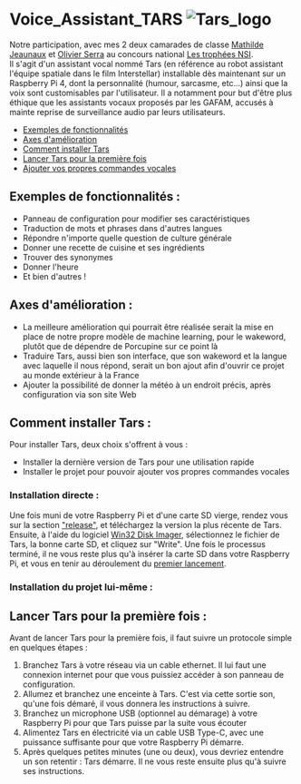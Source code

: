 # Voice_Assistant_TARS ![Tars_logo](https://github.com/Hypocrate-code/Voice_Assistant_TARS/blob/main/sources/local_web_server_for_config/static/assets/icon.svg)
Notre participation, avec mes 2 deux camarades de classe [Mathilde Jeaunaux](https://www.instagram.com/mathilde_jnx/) et [Olivier Serra](https://www.instagram.com/olivier_sra/) au concours national [Les trophées NSI](https://trophees-nsi.fr/).  
Il s'agit d'un assistant vocal nommé Tars (en référence au robot assistant l'équipe spatiale dans le film Interstellar) installable dès maintenant sur un Raspberry Pi 4, dont la personnalité (humour, sarcasme, etc...) ainsi que la voix sont customisables par l'utilisateur. Il a notamment pour but d'être plus éthique que les assistants vocaux proposés par les GAFAM, accusés à mainte reprise de surveillance audio par leurs utilisateurs.   
* [Exemples de fonctionnalités](#fonctionnalités)
* [Axes d'amélioration](#amélioration-axes)
* [Comment installer Tars](#installation)
* [Lancer Tars pour la première fois](#premier-lancement)
* [Ajouter vos propres commandes vocales](#)  
## <a id="fonctionnalités">Exemples de fonctionnalités :</a>
* Panneau de configuration pour modifier ses caractéristiques
* Traduction de mots et phrases dans d'autres langues
* Répondre n'importe quelle question de culture générale
* Donner une recette de cuisine et ses ingrédients
* Trouver des synonymes
* Donner l'heure
* Et bien d'autres !
## <a id="amélioration-axes">Axes d'amélioration :</a>
* La meilleure amélioration qui pourrait être réalisée serait la mise en place de notre propre modèle de machine learning, pour le wakeword, plutôt que de dépendre de Porcupine sur ce point là 
* Traduire Tars, aussi bien son interface, que son wakeword et la langue avec laquelle il nous répond, serait un bon ajout afin d'ouvrir ce projet au monde extérieur à la France 
* Ajouter la possibilité de donner la météo à un endroit précis, après configuration via son site Web 
## <a id="installation">Comment installer Tars :</a>  
Pour installer Tars, deux choix s'offrent à vous :
* Installer la dernière version de Tars pour une utilisation rapide
* Installer le projet pour pouvoir ajouter vos propres commandes vocales
### Installation directe :
Une fois muni de votre Raspberry Pi et d'une carte SD vierge, rendez vous sur la section ["release"](https://), et téléchargez la version la plus récente de Tars. Ensuite, à l'aide du logiciel [Win32 Disk Imager](https://sourceforge.net/projects/win32diskimager/), sélectionnez le fichier de Tars, la bonne carte SD, et cliquez sur "Write". Une fois le processus terminé, il ne vous reste plus qu'à insérer la carte SD dans votre Raspberry Pi, et vous en tenir au déroulement du [premier lancement](#premier-lancement).
### Installation du projet lui-même :
## <a id="premier-lancement">Lancer Tars pour la première fois :</a>
Avant de lancer Tars pour la première fois, il faut suivre un protocole simple en quelques étapes :
1. Branchez Tars à votre réseau via un cable ethernet. Il lui faut une connexion internet pour que vous puissiez accéder à son panneau de configuration.
2. Allumez et branchez une enceinte à Tars. C'est via cette sortie son, qu'une fois démaré, il vous donnera les instructions à suivre.
3. Branchez un microphone USB (optionnel au démarage) à votre Raspberry Pi pour que Tars puisse par la suite vous écouter
4. Alimentez Tars en électricité via un cable USB Type-C, avec une puissance suffisante pour que votre Raspberry Pi démarre.
5. Après quelques petites minutes (une ou deux), vous devriez entendre un son retentir : Tars démarre. Il ne vous reste ensuite plus qu'à suivre ses instructions.
